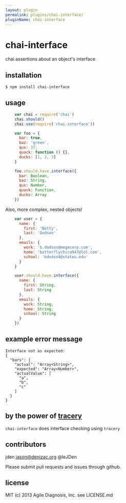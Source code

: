 ```yaml
---
layout: plugin
permalink: plugins/chai-interface/
pluginName: chai-interface
---
```


# chai-interface
chai assertions about an object's interface

## installation

    $ npm install chai-interface

## usage
```js
    var chai = require('chai')
    chai.should()
    chai.use(require('chai-interface'))

    var foo = {
      bar: true,
      baz: 'green',
      qux: 37,
      quack: function () {},
      ducks: [1, 2, 3]
    }

    foo.should.have.interface({
      bar: Boolean,
      baz: String,
      qux: Number,
      quack: Function,
      ducks: Array
    })
```

Also, more complex, nested objects!
```js
    var user = {
      name: {
        first: 'Betty',
        last: 'Dodson'
      },
      emails: {
        work: 'b.dodson@megacorp.com',
        home: 'butterflychica947@lol.com',
        school: 'bdodso4@stateu.edu'
      }
    }

    user.should.have.interface({
      name: {
        first: String,
        last: String
      },
      emails: {
        work: String,
        home: String,
        school: String
      }
    })
```

## example error message

    Interface not as expected:
    {
      "bars": {
        "actual": "Array<String>",
        "expected": "Array<Number>",
        "actualValue": [
          "a",
          "b",
          "c"
        ]
      }
    }

## by the power of [tracery](https://github.com/AgileDiagnosis/tracery)

`chai-interface` does interface checking using `tracery`

## contributors

jden <jason@denizac.org> @leJDen

Please submit pull requests and issues through github.

## license

MIT
(c) 2013 Agile Diagnosis, Inc.
see LICENSE.md